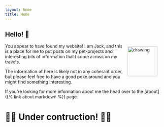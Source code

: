 ```yaml
---
layout: home
title: Home
---
```


## Hello! 🤠

<img src="https://s3.jrayner.net/avatar_transparent.png" alt="drawing" width="96" align="right" hspace="10" vspace= "10"/>
You appear to have found my website! I am Jack, and this is a place for me to put posts on my pet-projects and interesting bits of information that I come across on my travels.

The information of here is likely not in any coherant order, but please feel free to have a good poke around and you might find something interesting.

If you're looking for more information about me the head over to the [about]({% link about.markdown %}) page.

# 👷‍♂️ Under contruction! 👷‍♂️
